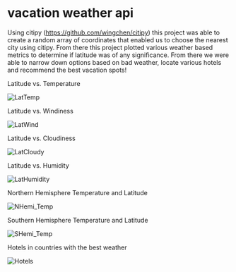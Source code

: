 # vacation weather api
Using citipy (https://github.com/wingchen/citipy) this project was able to create a random array of coordinates that enabled us to choose the nearest city using citipy. From there this project plotted various weather based metrics to determine if latitude was of any significance. From there we were able to narrow down options based on bad weather, locate various hotels and recommend the best vacation spots!

Latitude vs. Temperature

![LatTemp](https://user-images.githubusercontent.com/69011929/112095061-0e1c0680-8b59-11eb-93b7-b9b0a5316389.png)

Latitude vs. Windiness

![LatWind](https://user-images.githubusercontent.com/69011929/112095078-1411e780-8b59-11eb-861c-22442fd16410.png)

Latitude vs. Cloudiness

![LatCloudy](https://user-images.githubusercontent.com/69011929/112095088-18d69b80-8b59-11eb-94eb-6adedadbd54f.png)

Latitude vs. Humidity

![LatHumidity](https://user-images.githubusercontent.com/69011929/112095100-1e33e600-8b59-11eb-92d0-d85306c9b7d1.png)

Northern Hemisphere Temperature and Latitude

![NHemi_Temp](https://user-images.githubusercontent.com/69011929/112095107-212ed680-8b59-11eb-8a50-0d3f5017fdd4.png)

Southern Hemisphere Temperature and Latitude

![SHemi_Temp](https://user-images.githubusercontent.com/69011929/112095117-23913080-8b59-11eb-8028-d37249c6ecd5.png)

Hotels in countries with the best weather

![Hotels](https://user-images.githubusercontent.com/69011929/112095131-2855e480-8b59-11eb-83d4-1b41d6a5aaee.png)

